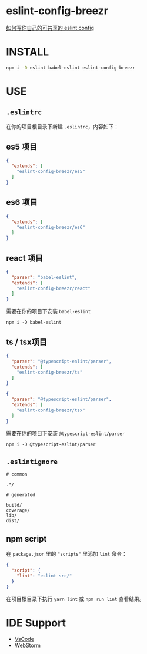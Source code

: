 eslint-config-breezr
=====================

[如何写你自己的可共享的 eslint config](https://eslint.org/docs/developer-guide/shareable-configs)

# INSTALL

```sh
npm i -D eslint babel-eslint eslint-config-breezr
```

# USE

## `.eslintrc`

在你的项目根目录下新建 `.eslintrc`，内容如下：

## es5 项目

```json
{
  "extends": [
    "eslint-config-breezr/es5"
  ]
}
```

## es6 项目

```json
{
  "extends": [
    "eslint-config-breezr/es6"
  ]
}
```

## react 项目

```json
{
  "parser": "babel-eslint",
  "extends": [
    "eslint-config-breezr/react"
  ]
}
```

需要在你的项目下安装 `babel-eslint`

```
npm i -D babel-eslint
```

## ts / tsx项目

```json
{
  "parser": "@typescript-eslint/parser",
  "extends": [
    "eslint-config-breezr/ts"
  ]
}
```

```json
{
  "parser": "@typescript-eslint/parser",
  "extends": [
    "eslint-config-breezr/tsx"
  ]
}
```

需要在你的项目下安装 `@typescript-eslint/parser`

```
npm i -D @typescript-eslint/parser
```

## `.eslintignore`

```ignore
# common

.*/

# generated

build/
coverage/
lib/
dist/
```

## npm script

在 `package.json` 里的 `"scripts"` 里添加 `lint` 命令：

```json
{
  "script": {
    "lint": "eslint src/"
  }
}
```

在项目根目录下执行 `yarn lint` 或 `npm run lint` 查看结果。

# IDE Support

* [VsCode](https://github.com/Microsoft/vscode-eslint)
* [WebStorm](https://www.jetbrains.com/help/webstorm/eslint.html#ws_js_linters_eslint_install_and_configure)
